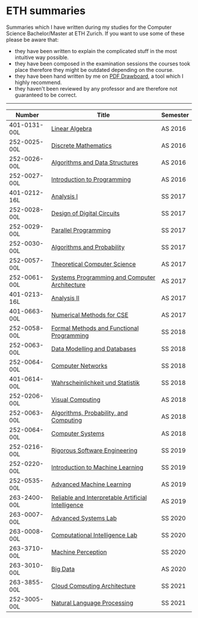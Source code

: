 # ETH summaries
Summaries which I have written during my studies for the Computer Science Bachelor/Master at ETH Zurich. If you want to use some of these please be aware that:

- they have been written to explain the complicated stuff in the most intuitive way possible.
- they have been composed in the examination sessions the courses took place therefore they might be outdated depending on the course.
- they have been hand written by me on [PDF Drawboard](https://www.drawboard.com/pdf/), a tool which I highly recommend.
- they haven't been reviewed by any professor and are therefore not guaranteed to be correct.

---

| Number        | Title           | Semester  |
| ------------- |-------------  | -----|
| 401-0131-00L  | 	[Linear Algebra](https://github.com/bojonas/eth-summaries/blob/master/Lineare%20Algebra%20Zusammenfassung.pdf)   | AS 2016 |
| 252-0025-00L  | [Discrete Mathematics](https://github.com/bojonas/eth-summaries/blob/master/Diskrete%20Mathematik%20Zusammenfassung.pdf)      |   AS 2016 |
| 252-0026-00L | 	[Algorithms and Data Structures](https://github.com/bojonas/eth-summaries/blob/master/Algorithmen%20und%20Datenstrukturen%20Zusammenfassungen.pdf)       |    AS 2016 |
| 252-0027-00L | 	[Introduction to Programming](https://github.com/bojonas/eth-summaries/blob/master/Einf%C3%BChrung%20in%20die%20Programmierung%20Zusammenfassung.pdf)        |    AS 2016 |
| 401-0212-16L  | 		[Analysis I](https://github.com/bojonas/eth-summaries/blob/master/Analysis%201%20Zusammenfassung.pdf)   | SS 2017 |
| 252-0028-00L | 	[Design of Digital Circuits](https://github.com/bojonas/eth-summaries/blob/master/Digitaltechnik%20Zusammenfassung.pdf)      |   SS 2017 |
| 252-0029-00L | 		[Parallel Programming](https://github.com/bojonas/eth-summaries/blob/master/Parallele%20Programmierung%20Zusammenfassung.pdf)       |    SS 2017 |
| 252-0030-00L | 		[Algorithms and Probability](https://github.com/bojonas/eth-summaries/blob/master/Algorithmen%20und%20Wahrscheinlichkeiten%20Zusammenfassung.pdf)        |    SS 2017 |
| 252-0057-00L  | 			[Theoretical Computer Science](https://github.com/bojonas/eth-summaries/blob/master/Theoretische%20Informatik.pdf)   | AS 2017 |
| 252-0061-00L | 		[Systems Programming and Computer Architecture](https://github.com/bojonas/eth-summaries/blob/master/Systems%20Programing%20and%20Computer%20Architecture.pdf)      |   AS 2017 |
| 401-0213-16L | 			[Analysis II](https://github.com/bojonas/eth-summaries/blob/master/Analysis%20II.pdf)       |    AS 2017 |
| 401-0663-00L | 			[Numerical Methods for CSE](https://github.com/bojonas/eth-summaries/tree/master/Numerical%20Methods%20for%20CSE)        |    AS 2017 |
| 252-0058-00L  | 				[Formal Methods and Functional Programming](https://github.com/bokstaller/eth-summaries/tree/master/Formal%20Methods%20and%20Functional%20Programming)   | SS 2018 |
| 252-0063-00L | 			[Data Modelling and Databases](https://github.com/bokstaller/eth-summaries/blob/master/Data%20Modelling%20and%20Databases%20Summary.pdf)      |   SS 2018 |
| 252-0064-00L | 				[Computer Networks](https://github.com/bokstaller/eth-summaries/blob/master/Computer%20Networks%20Summary.pdf)      |    SS 2018 |
| 401-0614-00L | 				[Wahrscheinlichkeit und Statistik](https://github.com/bokstaller/eth-summaries/blob/master/Wahrscheinlichkeit%20und%20Statistik%20Zusammenfassung.pdf)         |    SS 2018 |
 | 252-0206-00L  | 					[Visual Computing](https://github.com/bokstaller/eth-summaries/blob/master/Visual%20Computing%20Summary.pdf)   | AS 2018 |
| 252-0063-00L | 				[Algorithms, Probability, and Computing](https://github.com/bokstaller/eth-summaries/blob/master/Algorithms%2C%20Probability%20and%20Computing%20Summary.pdf)      |   AS 2018 |
| 252-0064-00L | 					[Computer Systems](https://github.com/bokstaller/eth-summaries/blob/master/Computer%20Systems%20Summary.pdf)      |    AS 2018 |
| 252-0216-00L | 						[Rigorous Software Engineering](https://github.com/bokstaller/eth-summaries/blob/master/Rigorous%20Software%20Engineering%20Summary.pdf)      |    SS 2019 |
| 252-0220-00L | 						[Introduction to Machine Learning](https://github.com/bokstaller/eth-summaries/tree/master/Introduction%20to%20Machine%20Learning)         |    SS 2019 |
| 252-0535-00L | 							[Advanced Machine Learning](https://github.com/bokstaller/eth-summaries/blob/master/Advanced%20Machine%20Learning%20Summary.pdf)      |    AS 2019 |
| 263-2400-00L | 							[Reliable and Interpretable Artificial Intelligence](https://github.com/bokstaller/eth-summaries/blob/master/Reliable%20and%20Interpretable%20Artificial%20Intelligence%20Summary.pdf)         |    AS 2019 |
| 263-0007-00L	 | 							[Advanced Systems Lab](https://github.com/bokstaller/eth-summaries/blob/master/Advanced%20Systems%20Lab%20Summary.pdf)         |    SS 2020 |
| 263-0008-00L	 | 							[Computational Intelligence Lab](https://github.com/bokstaller/eth-summaries/blob/master/Computational%20Intelligence%20Lab%20Summary.pdf)         |    SS 2020 |
|	263-3710-00L	 | 							[Machine Perception](https://github.com/bokstaller/eth-summaries/tree/master/Machine%20Perception)         |    SS 2020 |
| 263-3010-00L	 | 							[Big Data](https://github.com/bokstaller/eth-summaries/blob/master/Big%20Data%20Summary.pdf)         |    AS 2020 |
| 263-3855-00L	 | 							[Cloud Computing Architecture](https://github.com/bokstaller/eth-summaries/blob/master/Cloud%20Computing%20Architecture%20Summary.pdf)         |    SS 2021 |
| 252-3005-00L	 | 							[Natural Language Processing](https://github.com/bokstaller/eth-summaries/blob/master/Natural%20Language%20Processing%20Cheat%20Sheet.pdf)         |    SS 2021 |
